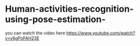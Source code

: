 # Human-activities-recognition-using-pose-estimation-
you can watch the video here https://www.youtube.com/watch?v=y6gPoFAH23E
